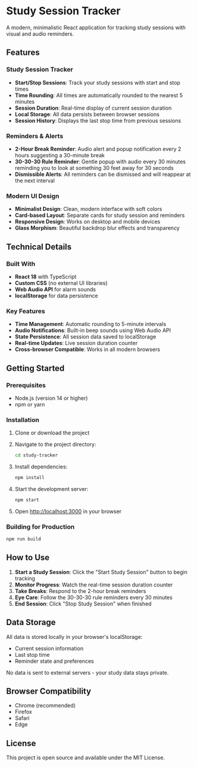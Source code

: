 # Study Session Tracker

A modern, minimalistic React application for tracking study sessions with visual and audio reminders.

## Features

### Study Session Tracker
- **Start/Stop Sessions**: Track your study sessions with start and stop times
- **Time Rounding**: All times are automatically rounded to the nearest 5 minutes
- **Session Duration**: Real-time display of current session duration
- **Local Storage**: All data persists between browser sessions
- **Session History**: Displays the last stop time from previous sessions

### Reminders & Alerts
- **2-Hour Break Reminder**: Audio alert and popup notification every 2 hours suggesting a 30-minute break
- **30-30-30 Rule Reminder**: Gentle popup with audio every 30 minutes reminding you to look at something 30 feet away for 30 seconds
- **Dismissible Alerts**: All reminders can be dismissed and will reappear at the next interval

### Modern UI Design
- **Minimalist Design**: Clean, modern interface with soft colors
- **Card-based Layout**: Separate cards for study session and reminders
- **Responsive Design**: Works on desktop and mobile devices
- **Glass Morphism**: Beautiful backdrop blur effects and transparency

## Technical Details

### Built With
- **React 18** with TypeScript
- **Custom CSS** (no external UI libraries)
- **Web Audio API** for alarm sounds
- **localStorage** for data persistence

### Key Features
- **Time Management**: Automatic rounding to 5-minute intervals
- **Audio Notifications**: Built-in beep sounds using Web Audio API
- **State Persistence**: All session data saved to localStorage
- **Real-time Updates**: Live session duration counter
- **Cross-browser Compatible**: Works in all modern browsers

## Getting Started

### Prerequisites
- Node.js (version 14 or higher)
- npm or yarn

### Installation

1. Clone or download the project
2. Navigate to the project directory:
   ```bash
   cd study-tracker
   ```

3. Install dependencies:
   ```bash
   npm install
   ```

4. Start the development server:
   ```bash
   npm start
   ```

5. Open [http://localhost:3000](http://localhost:3000) in your browser

### Building for Production

```bash
npm run build
```

## How to Use

1. **Start a Study Session**: Click the "Start Study Session" button to begin tracking
2. **Monitor Progress**: Watch the real-time session duration counter
3. **Take Breaks**: Respond to the 2-hour break reminders
4. **Eye Care**: Follow the 30-30-30 rule reminders every 30 minutes
5. **End Session**: Click "Stop Study Session" when finished

## Data Storage

All data is stored locally in your browser's localStorage:
- Current session information
- Last stop time
- Reminder state and preferences

No data is sent to external servers - your study data stays private.

## Browser Compatibility

- Chrome (recommended)
- Firefox
- Safari
- Edge

## License

This project is open source and available under the MIT License.
